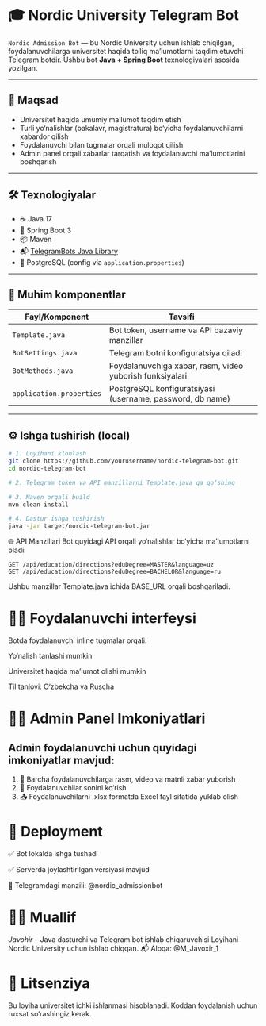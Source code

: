 # 🎓 Nordic University Telegram Bot

`Nordic Admission Bot` — bu Nordic University uchun ishlab chiqilgan, foydalanuvchilarga universitet haqida to‘liq ma’lumotlarni taqdim etuvchi Telegram botdir. Ushbu bot **Java + Spring Boot** texnologiyalari asosida yozilgan.

---

## 🎯 Maqsad

- Universitet haqida umumiy ma’lumot taqdim etish
- Turli yo‘nalishlar (bakalavr, magistratura) bo‘yicha foydalanuvchilarni xabardor qilish
- Foydalanuvchi bilan tugmalar orqali muloqot qilish
- Admin panel orqali xabarlar tarqatish va foydalanuvchi ma’lumotlarini boshqarish

---

## 🛠 Texnologiyalar

- ☕ Java 17
- 🌱 Spring Boot 3
- 📦 Maven
- 📬 [TelegramBots Java Library](https://github.com/rubenlagus/TelegramBots)
- 🐘 PostgreSQL (config via `application.properties`)

---

## 🧩 Muhim komponentlar

| Fayl/Komponent | Tavsifi |
|----------------|---------|
| `Template.java` | Bot token, username va API bazaviy manzillar |
| `BotSettings.java` | Telegram botni konfiguratsiya qiladi |
| `BotMethods.java` | Foydalanuvchiga xabar, rasm, video yuborish funksiyalari |
| `application.properties` | PostgreSQL konfiguratsiyasi (username, password, db name) |

---

## ⚙️ Ishga tushirish (local)

```bash
# 1. Loyihani klonlash
git clone https://github.com/yourusername/nordic-telegram-bot.git
cd nordic-telegram-bot

# 2. Telegram token va API manzillarni Template.java ga qo‘shing

# 3. Maven orqali build
mvn clean install

# 4. Dastur ishga tushirish
java -jar target/nordic-telegram-bot.jar
```

🌐 API Manzillari
Bot quyidagi API orqali yo‘nalishlar bo‘yicha ma’lumotlarni oladi:
```API
GET /api/education/directions?eduDegree=MASTER&language=uz
GET /api/education/directions?eduDegree=BACHELOR&language=ru
```
Ushbu manzillar Template.java ichida BASE_URL orqali boshqariladi.

# 🧑‍💼 Foydalanuvchi interfeysi
Botda foydalanuvchi inline tugmalar orqali:

Yo‘nalish tanlashi mumkin

Universitet haqida ma’lumot olishi mumkin

Til tanlovi: O‘zbekcha va Ruscha

# 👨‍💻 Admin Panel Imkoniyatlari
## Admin foydalanuvchi uchun quyidagi imkoniyatlar mavjud:

1. 🔁 Barcha foydalanuvchilarga rasm, video va matnli xabar yuborish
2. 👥 Foydalanuvchilar sonini ko‘rish
3. 📤 Foydalanuvchilarni .xlsx formatda Excel fayl sifatida yuklab olish

# 🚀 Deployment

✅ Bot lokalda ishga tushadi

✅ Serverda joylashtirilgan versiyasi mavjud

🔗 Telegramdagi manzili: @nordic_admissionbot

# 👨‍🎓 Muallif
*Javohir* – Java dasturchi va Telegram bot ishlab chiqaruvchisi
Loyihani Nordic University uchun ishlab chiqqan.
📬 Aloqa: @M_Javoxir_1

# 📝 Litsenziya
Bu loyiha universitet ichki ishlanmasi hisoblanadi. Koddan foydalanish uchun ruxsat so‘rashingiz kerak.

